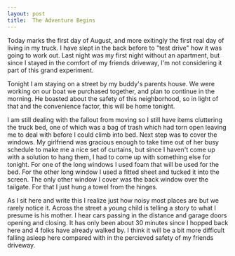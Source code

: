 ```yaml
---
layout: post
title:  The Adventure Begins
---
```


Today marks the first day of August, and more exitingly the first real day of living in my truck. I have slept in the back before to "test drive" how it was going to work out. Last night was my first night without an apartment, but since I stayed in the comfort of my friends driveway, I'm not considering it part of this grand experiment. 

Tonight I am staying on a street by my buddy's parents house. We were working on our boat we purchased together, and plan to continue in the morning. He boasted about the safety of this neighborhood, so in light of that and the convenience factor, this will be home tonight. 

I am still dealing with the fallout from moving so I still have items cluttering the truck bed, one of which was a bag of trash which had torn open leaving me to deal with before I could climb into bed. Next step was to cover the windows. My girlfriend was gracious enough to take time out of her busy schedule to make me a nice set of curtains, but since I haven't come up with a solution to hang them, I had to come up with something else for tonight. For one of the long windows I used foam that will be used for the bed. For the other long window I used a fitted sheet and tucked it into the screen. The only other window I cover was the back window over the tailgate. For that I just hung a towel from the hinges. 

As I sit here and write this I realize just how noisy most places are but we rarely notice it. Across the street a young child is telling a story to what I presume is his mother. I hear cars passing in the distance and garage doors opening and closing. It has only been about 30 minutes since I hopped back here and 4 folks have already walked by. I think it will be a bit more difficult falling asleep here compared with in the percieved safety of my friends driveway. 
